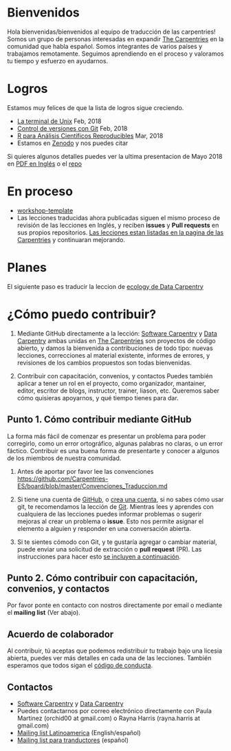 # Bienvenidos

Hola bienvenidas/bienvenidos al equipo de traducción de las carpentries! Somos un grupo de personas interesadas en expandir [The Carpentries](https://carpentries.org/) en la comunidad que habla español.
Somos integrantes de varios países y trabajamos remotamente. Seguimos aprendiendo en el proceso y valoramos tu tiempo y esfuerzo en ayudarnos.

# Logros 

Estamos muy felices de que la lista de logros sigue creciendo. 
- [La terminal de Unix](https://github.com/swcarpentry/shell-novice-es) Feb, 2018
- [Control de versiones con Git](https://github.com/swcarpentry/git-novice-es) Feb, 2018
- [R para Análisis Científicos Reproducibles](https://github.com/swcarpentry/r-novice-gapminder-es) Mar, 2018
- Estamos en [Zenodo](https://zenodo.org/communities/carpentries/?page=1&size=20) y nos puedes citar

Si quieres algunos detalles puedes ver la ultima presentacion de Mayo 2018 en [PDF en Inglés](https://github.com/Carpentries-ES/Presentations/blob/master/2018/CarpentryCon/Spanish%20Lessons%20and%20Community_chrome.pdf) o el [repo](https://github.com/Carpentries-ES/Presentations)

# En proceso

- [workshop-template](https://github.com/Carpentries-ES/workshop-template/blob/gh-pages/index.md)
- Las lecciones traducidas ahora publicadas siguen el mismo proceso de revisión de las lecciones en Inglés, y reciben **issues** y **Pull requests** en sus propios repositorios. [Las lecciones estan listadas en la pagina de las Carpentries](https://software-carpentry.org/lessons/) y continuaran mejorando.

# Planes

El siguiente paso es traducir la leccion de [ecology de Data Carpentry](http://www.datacarpentry.org/lessons/#ecology-workshop)

# ¿Cómo puedo contribuir?

1) Mediante GitHub directamente a la lección: 
[Software Carpentry][swc-site] y [Data Carpentry][dc-site] ambas unidas en [The Carpentries](https://carpentries.org/) son
proyectos de código abierto, y damos la bienvenida a contribuciones 
de todo tipo: nuevas lecciones, correcciones al material existente, 
informes de errores, y revisiones de los cambios propuestos son todas
bienvenidas.

2) Contribuir con capacitación, convenios, y contactos
Puedes también aplicar a tener un rol en el proyecto, como organizador, mantainer, editor, escritor de blogs, instructor, trainer, liason, etc. Queremos saber cómo quisieras apoyarnos, y qué tiempo tienes para dar.

## Punto 1. Cómo contribuir mediante GitHub

La forma más fácil de comenzar es presentar un problema para 
poder corregirlo, como un error ortográfico, algunas palabras no claras,
o un error fáctico. Contribuir es una buena forma de presentarte 
y conocer a algunos de los miembros de nuestra comunidad.

1. Antes de aportar por favor lee las convenciones https://github.com/Carpentries-ES/board/blob/master/Convenciones_Traduccion.md

2. Si tiene una cuenta de [GitHub][github], o [crea una cuenta][github-join], si no sabes cómo usar git, te recomendamos la lección de [Git](https://github.com/swcarpentry/git-novice-es). Mientras lees y aprendes con cualquiera de las lecciones puedes informar problemas o sugerir mejoras al crear un problema o **issue**. Esto nos permite asignar el elemento a alguien y responder en una conversación abierta. 

2. Si te sientes cómodo con Git, y te gustaría agregar o cambiar material, puede enviar una solicitud de extracción o **pull request** (PR). Las  instrucciones para hacer esto [se incluyen a continuación](#usando-github).

## Punto 2. Cómo contribuir con capacitación, convenios, y contactos

Por favor ponte en contacto con nostros directamente por email o mediante el **mailing list** (Ver abajo).

## Acuerdo de colaborador

Al contribuir, tú aceptas que podemos redistribuir tu trabajo bajo una licesia abierta, puedes ver más detalles en cada una de las lecciones. También esperamos que todos sigan el [código de conducta](CONDUCT.md).


## Contactos

* [Software Carpentry][swc-site] y [Data Carpentry][dc-site]  
* Puedes contactarnos por correo electrónico directamente con Paula Martinez (orchid00 at gmail.com) o Rayna Harris (rayna.harris at gmail.com)
* [Mailing list Latinoamerica](https://carpentries.topicbox.com/groups/local-latinoamerica/members) (English/español)
* [Mailing list para tranductores](https://groups.google.com/forum/#!forum/carpentries-traductores) (español)


[dc-lessons]: http://datacarpentry.org/lessons/
[dc-site]: http://datacarpentry.org/
[github]: http://github.com
[github-flow]: https://guides.github.com/introduction/flow/
[github-join]: https://github.com/join
[como-contribuir]: https://guides.github.com/activities/hello-world/
[swc-lessons]: http://software-carpentry.org/lessons/
[swc-site]: http://software-carpentry.org/

